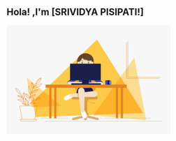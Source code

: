 ## Hola! ,I'm [SRIVIDYA PISIPATI!]


<img align="center" height="250" width="375" alt="" src="https://github.com/SRIVIDYAPISIPATI/SRIVIDYAPISIPATI/blob/main/Portfolio.png" />

